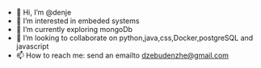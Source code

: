 - 👋 Hi, I’m @denje
- 👀 I’m interested in embeded systems
- 🌱 I’m currently exploring mongoDb
- 💞️ I’m looking to collaborate on python,java,css,Docker,postgreSQL and javascript
- 📫 How to reach me: send an emailto dzebudenzhe@gmail.com

<!---
Mazebhula/Mazebhula is a ✨ special ✨ repository because its `README.md` (this file) appears on your GitHub profile.
You can click the Preview link to take a look at your changes.
--->
